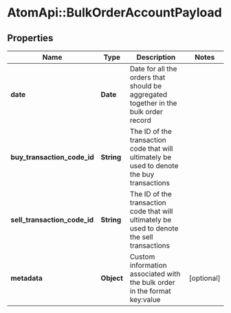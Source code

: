# AtomApi::BulkOrderAccountPayload

## Properties
Name | Type | Description | Notes
------------ | ------------- | ------------- | -------------
**date** | **Date** | Date for all the orders that should be aggregated together in the bulk order record | 
**buy_transaction_code_id** | **String** | The ID of the transaction code that will ultimately be used to denote the buy transactions | 
**sell_transaction_code_id** | **String** | The ID of the transaction code that will ultimately be used to denote the sell transactions | 
**metadata** | **Object** | Custom information associated with the bulk order in the format key:value | [optional] 



